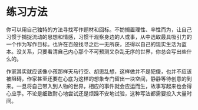 # 练习方法


你可以用自己独特的方法寻找写作题材和回标。不妨搁置理性、率性而为，让自己习惯于捕捉流动的思想和情感，习惯干观察身边的人或事，从中选取最具吸引力的一个作为写作目标。也许在百般找寻之后一无所获，还得以自己的现实生活为蓝本。没关系，只要看清自己内心那个不可预测又杂乱无序的世界，你总会写出些什么的。


作家其实就应该像小孩那样天马行空、胡思乱想，这样做并不是犯傻，也并不应该被阻碍，作家甚至还要在心底为这样的想象专门留出一块空间，静静等待创意的到来。一旦将自己带入到人物的世界，相应的事件就会应运而生，故事写起来也会得心应手。不论是细致耐心地尝试还是烦躁不安地试验，这种写法都需要投入大量时间。





